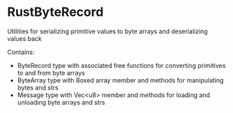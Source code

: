# RustByteRecord
Utilities for serializing primitive values to byte arrays and deserializing values back

Contains:
- ByteRecord type with associated free functions for converting primitives to and from byte arrays
- ByteArray type with Boxed array member and methods for manipulating bytes and strs
- Message type with Vec&lt;u8&gt; member and methods for loading and unloading byte arrays and strs
